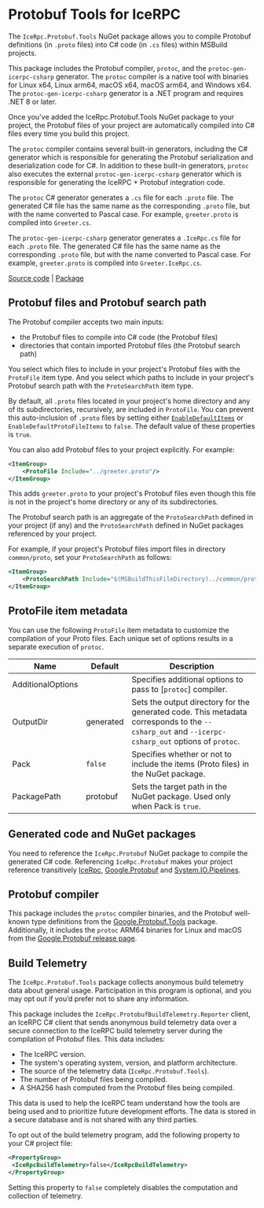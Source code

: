 # Protobuf Tools for IceRPC

The `IceRpc.Protobuf.Tools` NuGet package allows you to compile Protobuf definitions (in `.proto` files) into C# code (in `.cs` files)
within MSBuild projects.

This package includes the Protobuf compiler, `protoc`, and the `protoc-gen-icerpc-csharp` generator. The `protoc`
compiler is a native tool with binaries for Linux x64, Linux arm64, macOS x64, macOS arm64, and Windows x64. The 
`protoc-gen-icerpc-csharp` generator is a .NET program and requires .NET 8 or later.

Once you've added the IceRpc.Protobuf.Tools NuGet package to your project, the Protobuf files of your project are
automatically compiled into C# files every time you build this project.

The `protoc` compiler contains several built-in generators, including the C# generator which is responsible for
generating the Protobuf serialization and deserialization code for C#. In addition to these built-in generators,
`protoc` also executes the external `protoc-gen-icerpc-csharp` generator which is responsible for generating the
IceRPC + Protobuf integration code.

The `protoc` C# generator generates a `.cs` file for each `.proto` file. The generated C# file has the same name
as the corresponding `.proto` file, but with the name converted to Pascal case. For example, `greeter.proto` is compiled
into `Greeter.cs`.

The `protoc-gen-icerpc-csharp` generator generates a `.IceRpc.cs` file for each `.proto` file. The generated C# file
has the same name as the corresponding `.proto` file, but with the name converted to Pascal case. For example,
`greeter.proto` is compiled into `Greeter.IceRpc.cs`.

[Source code][source] | [Package][package]

## Protobuf files and Protobuf search path

The Protobuf compiler accepts two main inputs:

- the Protobuf files to compile into C# code (the Protobuf files)
- directories that contain imported Protobuf files (the Protobuf search path)

You select which files to include in your project's Protobuf files with the `ProtoFile` item type. And you select which
paths to include in your project's Protobuf search path with the `ProtoSearchPath` item type.

By default, all `.proto` files located in your project's home directory and any of its subdirectories, recursively, are
included in `ProtoFile`. You can prevent this auto-inclusion of `.proto` files by setting either
[`EnableDefaultItems`][default-items] or `EnableDefaultProtoFileItems` to `false`. The default value of these properties
is `true`.

You can also add Protobuf files to your project explicitly. For example:

```xml
<ItemGroup>
    <ProtoFile Include="../greeter.proto"/>
</ItemGroup>
```

This adds `greeter.proto` to your project's Protobuf files even though this file is not in the project's home directory
or any of its subdirectories.

The Protobuf search path is an aggregate of the `ProtoSearchPath` defined in your project (if any) and the
`ProtoSearchPath` defined in NuGet packages referenced by your project.

For example, if your project's Protobuf files import files in directory `common/proto`, set your `ProtoSearchPath` as
follows:

```xml
<ItemGroup>
    <ProtoSearchPath Include="$(MSBuildThisFileDirectory)../common/proto"/>
</ItemGroup>
```

## ProtoFile item metadata

You can use the following `ProtoFile` item metadata to customize the compilation of your Proto files. Each
unique set of options results in a separate execution of `protoc`.

| Name              | Default   | Description                                                                                                                                      |
|-------------------|-----------|--------------------------------------------------------------------------------------------------------------------------------------------------|
| AdditionalOptions |           | Specifies additional options to pass to [`protoc`] compiler.                                                                                     |
| OutputDir         | generated | Sets the output directory for the generated code. This metadata corresponds to the `--csharp_out` and `--icerpc-csharp_out` options of `protoc`. |
| Pack              | `false`   | Specifies whether or not to include the items (Proto files) in the NuGet package.                                                                |
| PackagePath       | protobuf  | Sets the target path in the NuGet package. Used only when Pack is `true`.                                                                        |

## Generated code and NuGet packages

You need to reference the `IceRpc.Protobuf` NuGet package to compile the generated C# code. Referencing
`IceRpc.Protobuf` makes your project reference transitively [IceRpc][icerpc], [Google.Protobuf][google-protobuf] and
[System.IO.Pipelines][system-io-pipelines].

## Protobuf compiler

This package includes the `protoc` compiler binaries, and the Protobuf well-known type definitions from the
[Google.Protobuf.Tools][google-protobuf-tools] package. Additionally, it includes the `protoc` ARM64 binaries
for Linux and macOS from the [Google Protobuf release page][google-protobuf-release].

## Build Telemetry

The `IceRpc.Protobuf.Tools` package collects anonymous build telemetry data about general usage. Participation in this
program is optional, and you may opt out if you’d prefer not to share any information.

This package includes the `IceRpc.ProtobufBuildTelemetry.Reporter` client, an IceRPC C# client that sends anonymous build
telemetry data over a secure connection to the IceRPC build telemetry server during the compilation of Protobuf files.
This data includes:

- The IceRPC version.
- The system's operating system, version, and platform architecture.
- The source of the telemetry data (`IceRpc.Protobuf.Tools`).
- The number of Protobuf files being compiled.
- A SHA256 hash computed from the Protobuf files being compiled.

This data is used to help the IceRPC team understand how the tools are being used and to prioritize future development
efforts. The data is stored in a secure database and is not shared with any third parties.

To opt out of the build telemetry program, add the following property to your C# project file:

```xml
<PropertyGroup>
 <IceRpcBuildTelemetry>false</IceRpcBuildTelemetry>
</PropertyGroup>
```

Setting this property to `false` completely disables the computation and collection of telemetry.

[default-items]: https://learn.microsoft.com/en-us/dotnet/core/project-sdk/msbuild-props#enabledefaultitems
[icerpc]: https://www.nuget.org/packages/IceRpc
[package]: https://www.nuget.org/packages/IceRpc.Protobuf.Tools
[source]: https://github.com/icerpc/icerpc-csharp/tree/main/tools/IceRpc.Protobuf.Tools
[system-io-pipelines]: https://www.nuget.org/packages/System.IO.Pipelines
[google-protobuf]: https://www.nuget.org/packages/Google.Protobuf
[google-protobuf-tools]: https://www.nuget.org/packages/Google.Protobuf.Tools
[google-protobuf-release]: https://github.com/protocolbuffers/protobuf/releases
